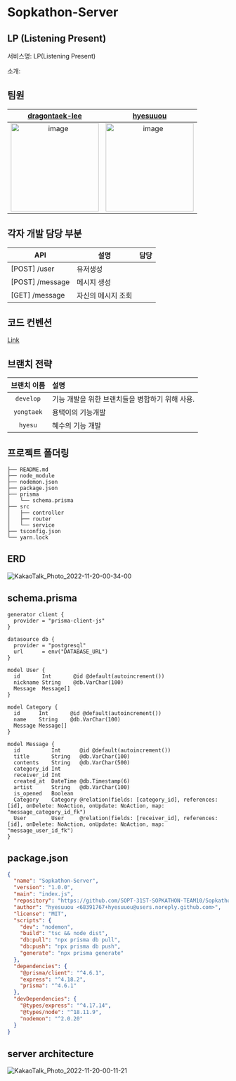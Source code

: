 # Sopkathon-Server

## LP (Listening Present)

서비스명: LP(Listening Present)

소개:

## 팀원

|[dragontaek-lee](https://github.com/dragontaek-lee)|[hyesuuou](https://github.com/hyesuuou)|
|:--:|:--:|
|<img width="200" alt="image" src="https://user-images.githubusercontent.com/68391767/202856172-6191dbbb-fd57-47b0-b1ae-19ec5812ab39.png">|<img width="200" alt="image" src="https://user-images.githubusercontent.com/68391767/202856197-87e31f39-6ede-4eae-9c93-13ddbd0a2b4d.png">|

## 각자 개발 담당 부분


| API | 설명 | 담당 | 
| --- | --- | --- |
|[POST] /user|유저생성||
|[POST] /message|메시지 생성||
|[GET] /message|자신의 메시지 조회||

## 코드 컨벤션

[Link](https://spark-chive-e55.notion.site/b2e2f8b48d4e46ddb83c14d40f70f6cd)

## 브랜치 전략

|브랜치 이름|설명|
|:--:|:--|
|`develop`|기능 개발을 위한 브랜치들을 병합하기 위해 사용.|
|`yongtaek`|용택이의 기능개발|
|`hyesu`|혜수의 기능 개발|

## 프로젝트 폴더링

``` plain text
├── README.md
├── node_module
├── nodemon.json
├── package.json
├── prisma
│   └── schema.prisma
├── src
│   ├── controller
│   ├── router
│   └── service
├── tsconfig.json
└── yarn.lock
```

## ERD
![KakaoTalk_Photo_2022-11-20-00-34-00](https://user-images.githubusercontent.com/68391767/202858644-b39eda22-27ea-47d9-9d90-68665a1debde.png)

## schema.prisma

```
generator client {
  provider = "prisma-client-js"
}

datasource db {
  provider = "postgresql"
  url      = env("DATABASE_URL")
}

model User {
  id       Int       @id @default(autoincrement())
  nickname String    @db.VarChar(100)
  Message  Message[]
}

model Category {
  id      Int       @id @default(autoincrement())
  name    String    @db.VarChar(100)
  Message Message[]
}

model Message {
  id          Int      @id @default(autoincrement())
  title       String   @db.VarChar(100)
  contents    String   @db.VarChar(500)
  category_id Int
  receiver_id Int
  created_at  DateTime @db.Timestamp(6)
  artist      String   @db.VarChar(100)
  is_opened   Boolean
  Category    Category @relation(fields: [category_id], references: [id], onDelete: NoAction, onUpdate: NoAction, map: "message_category_id_fk")
  User        User     @relation(fields: [receiver_id], references: [id], onDelete: NoAction, onUpdate: NoAction, map: "message_user_id_fk")
}

```

## package.json

```json
{
  "name": "Sopkathon-Server",
  "version": "1.0.0",
  "main": "index.js",
  "repository": "https://github.com/SOPT-31ST-SOPKATHON-TEAM10/Sopkathon-Server.git",
  "author": "hyesuuou <68391767+hyesuuou@users.noreply.github.com>",
  "license": "MIT",
  "scripts": {
    "dev": "nodemon",
    "build": "tsc && node dist",
    "db:pull": "npx prisma db pull",
    "db:push": "npx prisma db push",
    "generate": "npx prisma generate"
  },
  "dependencies": {
    "@prisma/client": "^4.6.1",
    "express": "^4.18.2",
    "prisma": "^4.6.1"
  },
  "devDependencies": {
    "@types/express": "^4.17.14",
    "@types/node": "^18.11.9",
    "nodemon": "^2.0.20"
  }
}
```

## server architecture

![KakaoTalk_Photo_2022-11-20-00-11-21](https://user-images.githubusercontent.com/68391767/202857637-0c9d3fc3-b861-44be-83cd-2f19bacfe0b6.png)


